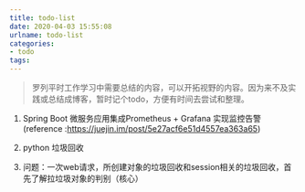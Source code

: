 ```yaml
---
title: todo-list
date: 2020-04-03 15:55:08
urlname: todo-list
categories:
- todo
tags:
---
```

> 罗列平时工作学习中需要总结的内容，可以开拓视野的内容。因为来不及实践或总结成博客，暂时记个todo，方便有时间去尝试和整理。

<!--more-->

1. Spring Boot 微服务应用集成Prometheus + Grafana 实现监控告警(reference :https://juejin.im/post/5e27acf6e51d4557ea363a65)

2. python 垃圾回收

3. 问题：一次web请求，所创建对象的垃圾回收和session相关的垃圾回收，首先了解拉垃圾对象的判别（核心）
